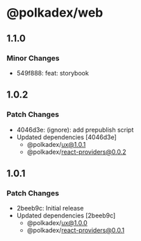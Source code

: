 # @polkadex/web

## 1.1.0

### Minor Changes

- 549f888: feat: storybook

## 1.0.2

### Patch Changes

- 4046d3e: (ignore): add prepublish script
- Updated dependencies [4046d3e]
  - @polkadex/ux@1.0.1
  - @polkadex/react-providers@0.0.2

## 1.0.1

### Patch Changes

- 2beeb9c: Initial release
- Updated dependencies [2beeb9c]
  - @polkadex/ux@1.0.0
  - @polkadex/react-providers@0.0.1
